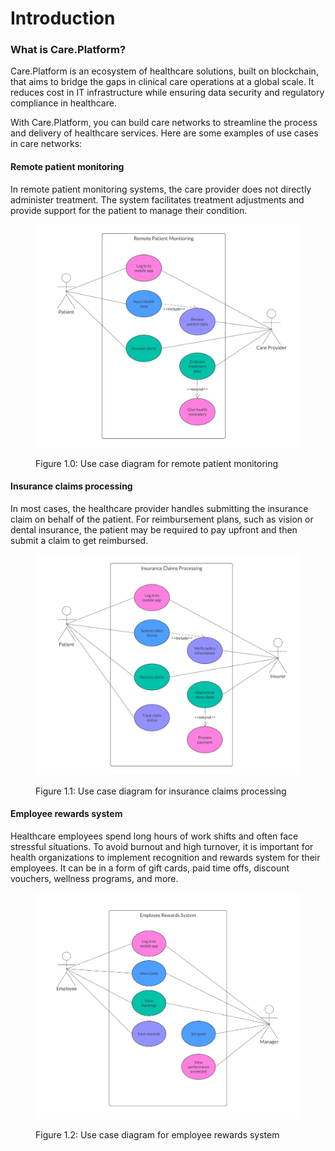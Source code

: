 # Introduction

### What is Care.Platform?

Care.Platform is an ecosystem of healthcare solutions, built on blockchain, that aims to bridge the gaps in clinical care operations at a global scale. It reduces cost in IT infrastructure while ensuring data security and regulatory compliance in healthcare.

With Care.Platform, you can build care networks to streamline the process and delivery of healthcare services. Here are some examples of use cases in care networks:

#### Remote patient monitoring&#x20;

In remote patient monitoring systems, the care provider does not directly administer treatment. The system facilitates treatment adjustments and provide support for the patient to manage their condition.

<figure><img src="../../.gitbook/assets/remote-patient-monitoring-diagram.png" alt=""><figcaption><p>Figure 1.0: Use case diagram for remote patient monitoring</p></figcaption></figure>

#### Insurance claims processing

In most cases, the healthcare provider handles submitting the insurance claim on behalf of the patient. For reimbursement plans, such as vision or dental insurance, the patient may be required to pay upfront and then submit a claim to get reimbursed.

<figure><img src="../../.gitbook/assets/insurance-claims-processing.png" alt=""><figcaption><p>Figure 1.1: Use case diagram for insurance claims processing</p></figcaption></figure>

#### Employee rewards system

Healthcare employees spend long hours of work shifts and often face stressful situations. To avoid burnout and high turnover, it is important for health organizations to implement recognition and rewards system for their employees. It can be in a form of gift cards, paid time offs, discount vouchers, wellness programs, and more.

<figure><img src="../../.gitbook/assets/employee-rewards-system.png" alt=""><figcaption><p>Figure 1.2: Use case diagram for employee rewards system</p></figcaption></figure>

